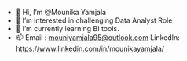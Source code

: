 - 👋 Hi, I’m @Mounika Yamjala 
- 👀 I’m interested in challenging Data Analyst Role
- 🌱 I’m currently learning BI tools.
- 📫 Email : mouniyamjala95@outlook.com
      LinkedIn: https://www.linkedin.com/in/mounikayamjala/
<!---
mouniyamjala/mouniyamjala is a ✨ special ✨ repository because its `README.md` (this file) appears on your GitHub profile.
You can click the Preview link to take a look at your changes.
--->
